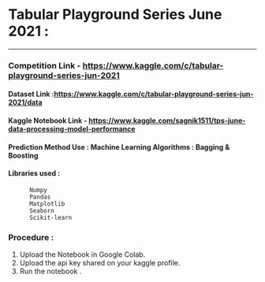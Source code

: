 # Tabular Playground Series June 2021 :
---

### Competition Link - https://www.kaggle.com/c/tabular-playground-series-jun-2021

#### Dataset Link :https://www.kaggle.com/c/tabular-playground-series-jun-2021/data

#### Kaggle Notebook Link - https://www.kaggle.com/sagnik1511/tps-june-data-processing-model-performance

#### Prediction Method Use : Machine Learning Algorithms : Bagging & Boosting

#### Libraries used : 
          
          Numpy
          Pandas
          Matplotlib
          Seaborn
          Scikit-learn
          
### Procedure :     
1. Upload the Notebook in Google Colab.
2. Upload the api key shared on your kaggle profile.
3. Run the notebook .
